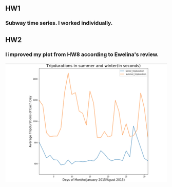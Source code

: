## HW1

### Subway time series. I worked individually.

## HW2

### I improved my plot from HW8 according to Ewelina's review.
![Alt text](screenshot.png)
